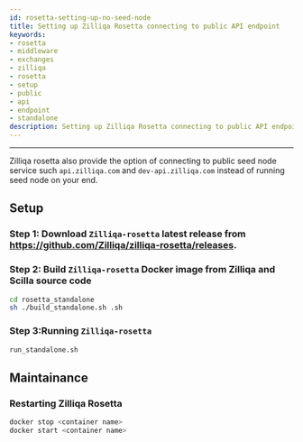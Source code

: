 ```yaml
---
id: rosetta-setting-up-no-seed-node
title: Setting up Zilliqa Rosetta connecting to public API endpoint
keywords: 
- rosetta
- middleware
- exchanges
- zilliqa
- rosetta
- setup
- public
- api
- endpoint
- standalone
description: Setting up Zilliqa Rosetta connecting to public API endpoint
---
```


---

Zilliqa rosetta also provide the option of connecting to public seed node service such `api.zilliqa.com` and `dev-api.zilliqa.com` instead of running seed node on your end. 

## Setup
### Step 1: Download `Zilliqa-rosetta` latest release from https://github.com/Zilliqa/zilliqa-rosetta/releases. 

### Step 2: Build `Zilliqa-rosetta` Docker image from Zilliqa and Scilla source code
```bash
cd rosetta_standalone
sh ./build_standalone.sh .sh
```

### Step 3:Running `Zilliqa-rosetta`
```bash
run_standalone.sh
```

## Maintainance
### Restarting Zilliqa Rosetta
```bash
docker stop <container name>
docker start <container name>
```
